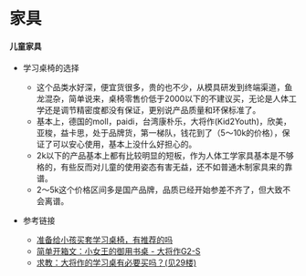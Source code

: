# 家具

#### 儿童家具
* 学习桌椅的选择
  * 这个品类水好深，便宜货很多，贵的也不少，从模具研发到终端渠道，鱼龙混杂，简单说来，桌椅零售价低于2000以下的不建议买，无论是人体工学还是调节精密度都没有保证，更别说产品质量和环保标准了。
  * 基本上，德国的moll，paidi，台湾康朴乐，大将作(Kid2Youth)，欣美，亚梭，益卡思，处于品牌货，第一梯队，钱花到了（5～10k的价格），保证了可以安心使用，基本上没什么好担心的。
  * 2k以下的产品基本上都有比较明显的短板，作为人体工学家具基本是不够格的，有些反而对儿童的使用姿态有害无益，还不如普通木制家具来的靠谱。
  * 2～5k这个价格区间多是国产品牌，品质已经开始参差不齐了，但大致不会离谱。
  
* 参考链接
  * [准备给小孩买套学习桌椅，有推荐的吗](http://www.anjia818.win/thread-153630-1-1.html)
  * [简单开箱文：小女王的御用书桌 - 大将作G2-S](https://www.chiphell.com/thread-833104-1-1.html)
  * [求教：大将作的学习桌有必要买吗？(见29楼)](http://www.libaclub.com/t_1127_8365123_1.htm)

